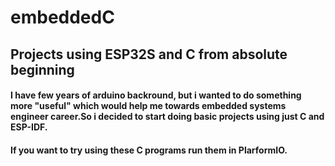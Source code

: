 # embeddedC
## Projects using ESP32S and C from absolute beginning
#### I have few years of arduino backround, but i wanted to do something more "useful" which would help me towards embedded systems engineer career.So i decided to start doing basic projects using just C and ESP-IDF. 
#### If you want to try using these C programs run them in PlarformIO. 
